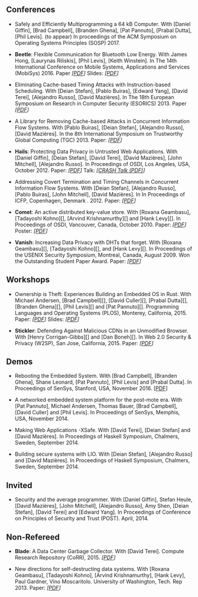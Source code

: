 ## Conferences

* Safely and Efficiently Multiprogramming a 64 kB Computer. With [Daniel
  Giffin], [Brad Campbell], [Branden Ghena], [Pat Pannuto], [Prabal Dutta],
  [Phil Levis]. (to appear) In proceedings of the ACM Symposium on Operating
  Systems Principles (SOSP) 2017.

* __Beetle__: Flexible Communication for Bluetooth Low Energy. With James
  Hong, [Laurynas Riliskis], [Phil Levis], [Keith Winstein]. In
  The 14th International Conference on Mobile Systems, Applications and
  Services (MobiSys) 2016. Paper _\[[PDF](papers/beetle-mobisys2016.pdf)\]_
  Slides: _\[[PDF](talks/beetle-mobisys2016.pdf)\]_

* Eliminating Cache-based Timing Attacks with Instruction-based Scheduling. With [Deian Stefan], [Pablo Buiras], [Edward Yang], [David Terei], [Alejandro Russo], [David Mazières]. In The 18th European Symposium on Research in Computer Security (ESORICS) 2013. Paper _\[[PDF](papers/eliminating-esorics2013.pdf)\]_

* A Library for Removing Cache-based Attacks in Concurrent Information Flow Systems. With [Pablo Buiras], [Deian Stefan], [Alejandro Russo], [David Mazières]. In the 8th International Symposium on Trustworthy Global Computing (TGC) 2013. Paper: _\[[PDF](papers/resLIO-tgc2013.pdf)\]_

* __Hails__: Protecting Data Privacy in Untrusted Web Applications. With [Daniel Giffin], [Deian Stefan], [David Terei], [David Mazières], [John Mitchell], [Alejandro Russo]. In Proceedings of OSDI, Los Angeles, USA, October 2012. Paper: _\[[PDF](papers/hails-osdi2012.pdf)\]_ Talk: _\[[CRASH Talk (PDF)](papers/hails-crash2012.pdf)\]_

* Addressing Covert Termination and Timing Channels in Concurrent Information Flow Systems. With [Deian Stefan], [Alejandro Russo], [Pablo Buiras], [John Mitchell], [David Mazières]. In In Proceedings of ICFP, Copenhagen, Denmark . 2012. Paper: _\[[PDF](papers/lio-icfp2012.pdf)\]_

* __Comet__: An active distributed key-value store. With [Roxana Geambasu], [Tadayoshi Kohno][], [Arvind Krishnamurthy][] and [Hank Levy][]. In Proceedings of OSDI, Vancouver, Canada, October 2010. 
Paper: _\[[PDF](papers/comet-osdi2010.pdf)\]_ Poster: _\[[PDF](papers/comet-poster.pdf)\]_

* __Vanish__: Increasing Data Privacy with DHTs that forget. With [Roxana Geambasu][], [Tadayoshi Kohno][], and [Hank Levy][]. In Proceedings of the USENIX Security Symposium, Montreal, Canada, August 2009.
Won the Outstanding Student Paper Award.
Paper: _\[[PDF](papers/vanish-usenixsec09.pdf)\]_

## Workshops

* Ownership is Theft: Experiences Building an Embedded OS in Rust. With Michael
  Andersen, [Brad Campbell][], [David Culler][], [Prabal Dutta][], [Branden
  Ghena][], [Phil Levis][] and [Pat Pannuto][]. Programming Languages and
  Operating Systems (PLOS), Monterey, California, 2015.
  Paper: _\[[PDF](papers/tock-plos2015.pdf)\]_ Slides: _\[[PDF](talks/tock-plos2015.pdf)\]_

* __Stickler__: Defending Against Malicious CDNs in an Unmodified Browser. With
  [Henry Corrigan-Gibbs][] and [Dan Boneh][]. In Web 2.0 Security & Privacy (W2SP), San Jose, California, 2015.
  Paper: _\[[PDF](papers/stickler-w2sp15.pdf)\]_

## Demos

* Rebooting the Embedded System. With [Brad Campbell], [Branden Ghena], Shane Leonard, [Pat Pannuto], [Phil Levis] and [Prabal Dutta]. In Proceedings of SenSys, Stanford, USA, November 2016. \[[PDF](papers/rebooting-sensys2016.pdf)\]

* A networked embedded system platform for the post-mote era. With [Pat Pannuto], Michael Andersen, Thomas Bauer, [Brad Campbell], [David Culler] and [Phil Levis]. In Proceedings of SenSys, Memphis, USA, November 2014.

* Making Web Applications -XSafe. With [David Terei], [Deian Stefan] and [David Mazières]. In Proceedings of Haskell Symposium, Chalmers, Sweden, September 2014.

* Building secure systems with LIO. With [Deian Stefan], [Alejandro Russo] and [David Mazières]. In Proceedings of Haskell Symposium, Chalmers, Sweden, September 2014.

## Invited

* Security and the average programmer. With [Daniel Giffin], Stefan Heule,
  [David Mazières], [John Mitchell], [Alejandro Russo], Amy Shen, [Deian
  Stefan], [David Terei] and [Edward Yang]. In Proceedings of Conference on
  Principles of Security and Trust (POST). April, 2014.

## Non-Refereed

* __Blade__: A Data Center Garbage Collector. With [David Terei]. Compute
  Research Repository (CoRR), 2015.
  _\[[PDF](http://arxiv.org/pdf/1504.02578v1)\]_

* New directions for self-destructing data systems. With [Roxana Geambasu], [Tadayoshi Kohno], [Arvind Krishnamurthy], [Hank Levy], Paul Gardner, Vino Moscaritolo. University of Washington, Tech. Rep 2013. Paper: _\[[PDF](papers/wpid-uwtech2010)\]_

